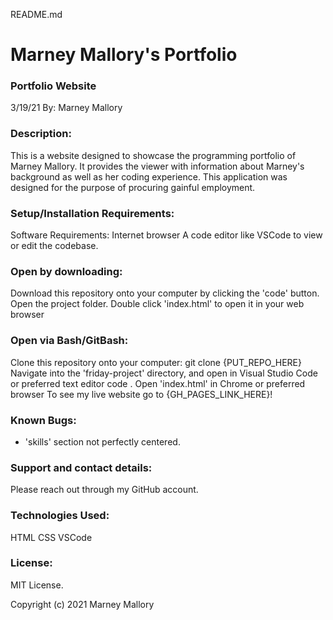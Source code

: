 README.md

# Marney Mallory's Portfolio

### Portfolio Website 
3/19/21
By: Marney Mallory

### Description:
This is a website designed to showcase the programming portfolio of Marney Mallory. It provides the viewer with information about Marney's background as well as her coding experience. This application was designed for the purpose of procuring gainful employment.

### Setup/Installation Requirements:
Software Requirements: Internet browser
A code editor like VSCode to view or edit the codebase.

### Open by downloading:
Download this repository onto your computer by clicking the 'code' button.
Open the project folder.
Double click 'index.html' to open it in your web browser

### Open via Bash/GitBash:
Clone this repository onto your computer: git clone {PUT_REPO_HERE}
Navigate into the 'friday-project' directory, and open in Visual Studio Code or preferred text editor code .
Open 'index.html' in Chrome or preferred browser
To see my live website go to {GH_PAGES_LINK_HERE}!

### Known Bugs:
- 'skills' section not perfectly centered.

### Support and contact details:
Please reach out through my GitHub account.

### Technologies Used:
HTML
CSS
VSCode

### License:
MIT License.

Copyright (c) 2021 Marney Mallory